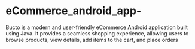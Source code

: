 # eCommerce_android_app-
Bucto is a modern and user-friendly eCommerce Android application built using Java. It provides a seamless shopping experience, allowing users to browse products, view details, add items to the cart, and place orders

